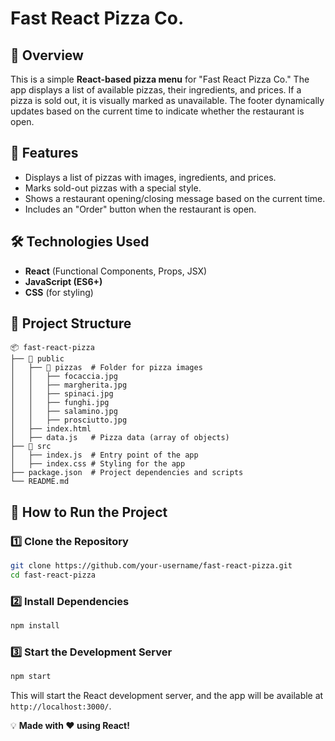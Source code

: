 # Fast React Pizza Co.

## 🍕 Overview
This is a simple **React-based pizza menu** for "Fast React Pizza Co." The app displays a list of available pizzas, their ingredients, and prices. If a pizza is sold out, it is visually marked as unavailable. The footer dynamically updates based on the current time to indicate whether the restaurant is open.

## 🚀 Features
- Displays a list of pizzas with images, ingredients, and prices.
- Marks sold-out pizzas with a special style.
- Shows a restaurant opening/closing message based on the current time.
- Includes an "Order" button when the restaurant is open.

## 🛠️ Technologies Used
- **React** (Functional Components, Props, JSX)
- **JavaScript (ES6+)**
- **CSS** (for styling)

## 📂 Project Structure
```
📦 fast-react-pizza
├── 📂 public
│   ├── 📂 pizzas  # Folder for pizza images
│   │   ├── focaccia.jpg
│   │   ├── margherita.jpg
│   │   ├── spinaci.jpg
│   │   ├── funghi.jpg
│   │   ├── salamino.jpg
│   │   ├── prosciutto.jpg
│   ├── index.html
│   ├── data.js   # Pizza data (array of objects)
├── 📂 src
│   ├── index.js  # Entry point of the app
│   ├── index.css # Styling for the app
├── package.json  # Project dependencies and scripts
└── README.md
```

## 📜 How to Run the Project

### 1️⃣ Clone the Repository
```bash
git clone https://github.com/your-username/fast-react-pizza.git
cd fast-react-pizza
```

### 2️⃣ Install Dependencies
```bash
npm install
```

### 3️⃣ Start the Development Server
```bash
npm start
```
This will start the React development server, and the app will be available at `http://localhost:3000/`.


💡 **Made with ❤️ using React!**

